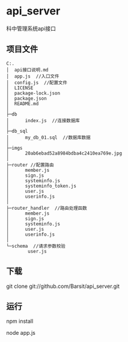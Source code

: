 # api_server
科中管理系统api接口

## 项目文件

```
C:.
│  api接口说明.md
│  app.js  //入口文件
│  config.js  //配置文件
│  LICENSE
│  package-lock.json
│  package.json
│  README.md
│
├─db
│      index.js  //连接数据库
│
├─db_sql
│      my_db_01.sql  //数据库数据
│
├─imgs
│      20ab6ebad52a8984bdba4c2410ea769e.jpg
│
├─router //配置路由
│      member.js
│      sign.js
│      systeminfo.js
│      systeminfo_token.js
│      user.js
│      userinfo.js
│
├─router_handler  //路由处理函数
│      member.js
│      sign.js
│      systeminfo.js
│      user.js
│      userinfo.js
│
└─schema  //请求参数校验
        user.js
```



## 下载

 git clone git://github.com/Barsit/api_server.git

## 运行

npm install

node app.js

